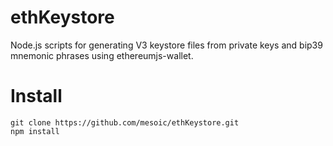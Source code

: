 # ethKeystore
Node.js scripts for generating V3 keystore files from private keys and bip39 mnemonic phrases using ethereumjs-wallet.

# Install
    git clone https://github.com/mesoic/ethKeystore.git
    npm install
